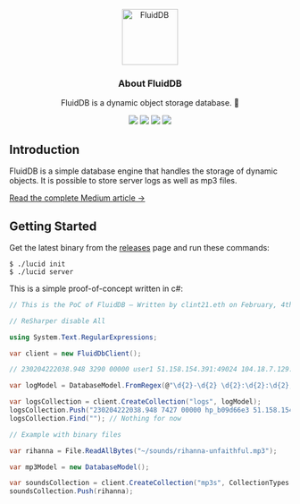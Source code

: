 <p align="center">
  <p align="center">
    <img src="https://raw.githubusercontent.com/thisisclint21/fluid-db/master/logo.svg" height="100" alt="FluidDB" />
  </p>
  <h3 align="center">
    About FluidDB
  </h3>
  <p align="center">
    FluidDB is a dynamic object storage database. 🦀
  </p>
  <p align="center">
    <a href="https://github.com/thisisclint21/fluid-db/actions?workflow=Build"><img src="https://github.com/thisisclint21/fluid-db/workflows/Build/badge.svg" /></a>
    <a href="https://www.rust-lang.org/"><img src="https://img.shields.io/badge/Made%20With-Rust-dea584" /></a>
    <a href="https://github.com/thisisclint21/fluid-db/blob/master/LICENSE.md"><img src="https://img.shields.io/badge/license-MIT-lightgrey.svg" /></a>
    <a href="https://discord.gg/mZz67M6"><img src="https://img.shields.io/badge/Discord-Server-7289DA" /></a>
  </p>
</p>

## Introduction

FluidDB is a simple database engine that handles the storage of dynamic objects. It is possible to store server logs as well as mp3 files. 

[Read the complete Medium article →](https://medium.com/@clint21/lucid-an-http-key-value-store-c0e734586e26)

## Getting Started

Get the latest binary from the [releases](https://github.com/lucid-kv/lucid/releases) page and run these commands:

```
$ ./lucid init
$ ./lucid server
```


This is a simple proof-of-concept written in c#:

```csharp
// This is the PoC of FluidDB — Written by clint21.eth on February, 4th 2023

// ReSharper disable All

using System.Text.RegularExpressions;

var client = new FluidDbClient();

// 230204222038.948 3290 00000 user1 51.158.154.391:49024 104.18.7.129:443 2115 76835 0 CONNECT www.google.fr:443 HTTP/1.1

var logModel = DatabaseModel.FromRegex(@"\d{2}-\d{2} \d{2}:\d{2}:\d{2},\d{3}|\Z)");

var logsCollection = client.CreateCollection("logs", logModel);
logsCollection.Push("230204222038.948 7427 00000 hp_b09d66e3 51.158.154.191:49024 104.18.7.94:443 2115 76835 0 CONNECT www.carrefour.fr:443 HTTP/1.1");
logsCollection.Find(""); // Nothing for now

// Example with binary files

var rihanna = File.ReadAllBytes("~/sounds/rihanna-unfaithful.mp3");

var mp3Model = new DatabaseModel();

var soundsCollection = client.CreateCollection("mp3s", CollectionTypes.Binary);
soundsCollection.Push(rihanna);
```
